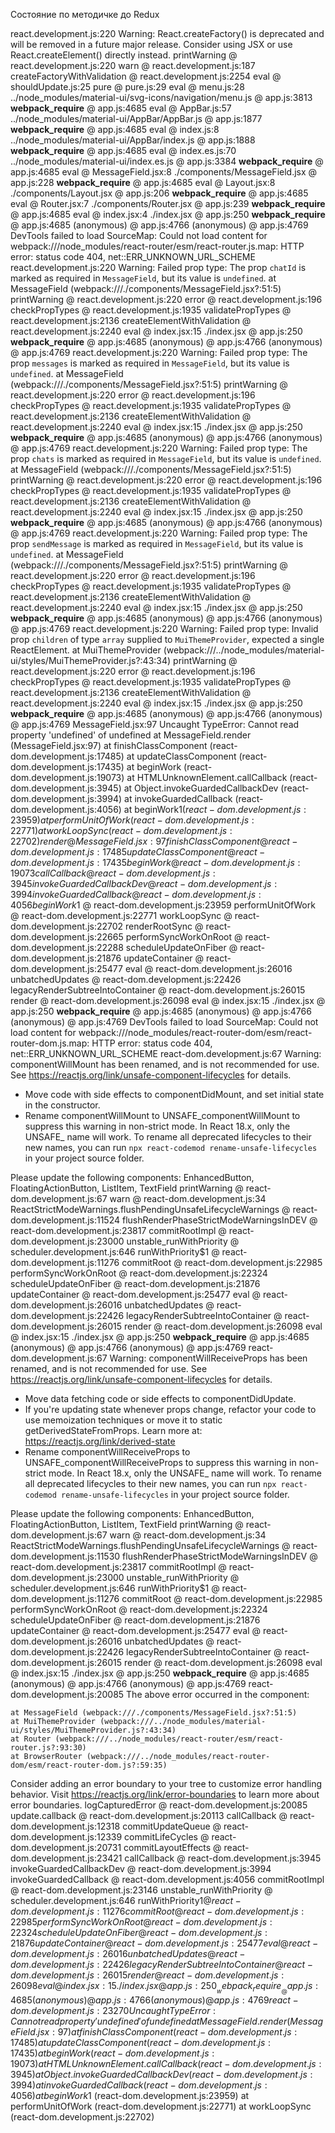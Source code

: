 Состояние по методичке до Redux 

react.development.js:220 Warning: React.createFactory() is deprecated and will be removed in a future major release. Consider using JSX or use React.createElement() directly instead.
printWarning @ react.development.js:220
warn @ react.development.js:187
createFactoryWithValidation @ react.development.js:2254
eval @ shouldUpdate.js:25
pure @ pure.js:29
eval @ menu.js:28
../node_modules/material-ui/svg-icons/navigation/menu.js @ app.js:3813
__webpack_require__ @ app.js:4685
eval @ AppBar.js:57
../node_modules/material-ui/AppBar/AppBar.js @ app.js:1877
__webpack_require__ @ app.js:4685
eval @ index.js:8
../node_modules/material-ui/AppBar/index.js @ app.js:1888
__webpack_require__ @ app.js:4685
eval @ index.es.js:70
../node_modules/material-ui/index.es.js @ app.js:3384
__webpack_require__ @ app.js:4685
eval @ MessageField.jsx:8
./components/MessageField.jsx @ app.js:228
__webpack_require__ @ app.js:4685
eval @ Layout.jsx:8
./components/Layout.jsx @ app.js:206
__webpack_require__ @ app.js:4685
eval @ Router.jsx:7
./components/Router.jsx @ app.js:239
__webpack_require__ @ app.js:4685
eval @ index.jsx:4
./index.jsx @ app.js:250
__webpack_require__ @ app.js:4685
(anonymous) @ app.js:4766
(anonymous) @ app.js:4769
DevTools failed to load SourceMap: Could not load content for webpack:///node_modules/react-router/esm/react-router.js.map: HTTP error: status code 404, net::ERR_UNKNOWN_URL_SCHEME
react.development.js:220 Warning: Failed prop type: The prop `chatId` is marked as required in `MessageField`, but its value is `undefined`.
    at MessageField (webpack:///./components/MessageField.jsx?:51:5)
printWarning @ react.development.js:220
error @ react.development.js:196
checkPropTypes @ react.development.js:1935
validatePropTypes @ react.development.js:2136
createElementWithValidation @ react.development.js:2240
eval @ index.jsx:15
./index.jsx @ app.js:250
__webpack_require__ @ app.js:4685
(anonymous) @ app.js:4766
(anonymous) @ app.js:4769
react.development.js:220 Warning: Failed prop type: The prop `messages` is marked as required in `MessageField`, but its value is `undefined`.
    at MessageField (webpack:///./components/MessageField.jsx?:51:5)
printWarning @ react.development.js:220
error @ react.development.js:196
checkPropTypes @ react.development.js:1935
validatePropTypes @ react.development.js:2136
createElementWithValidation @ react.development.js:2240
eval @ index.jsx:15
./index.jsx @ app.js:250
__webpack_require__ @ app.js:4685
(anonymous) @ app.js:4766
(anonymous) @ app.js:4769
react.development.js:220 Warning: Failed prop type: The prop `chats` is marked as required in `MessageField`, but its value is `undefined`.
    at MessageField (webpack:///./components/MessageField.jsx?:51:5)
printWarning @ react.development.js:220
error @ react.development.js:196
checkPropTypes @ react.development.js:1935
validatePropTypes @ react.development.js:2136
createElementWithValidation @ react.development.js:2240
eval @ index.jsx:15
./index.jsx @ app.js:250
__webpack_require__ @ app.js:4685
(anonymous) @ app.js:4766
(anonymous) @ app.js:4769
react.development.js:220 Warning: Failed prop type: The prop `sendMessage` is marked as required in `MessageField`, but its value is `undefined`.
    at MessageField (webpack:///./components/MessageField.jsx?:51:5)
printWarning @ react.development.js:220
error @ react.development.js:196
checkPropTypes @ react.development.js:1935
validatePropTypes @ react.development.js:2136
createElementWithValidation @ react.development.js:2240
eval @ index.jsx:15
./index.jsx @ app.js:250
__webpack_require__ @ app.js:4685
(anonymous) @ app.js:4766
(anonymous) @ app.js:4769
react.development.js:220 Warning: Failed prop type: Invalid prop `children` of type `array` supplied to `MuiThemeProvider`, expected a single ReactElement.
    at MuiThemeProvider (webpack:///../node_modules/material-ui/styles/MuiThemeProvider.js?:43:34)
printWarning @ react.development.js:220
error @ react.development.js:196
checkPropTypes @ react.development.js:1935
validatePropTypes @ react.development.js:2136
createElementWithValidation @ react.development.js:2240
eval @ index.jsx:15
./index.jsx @ app.js:250
__webpack_require__ @ app.js:4685
(anonymous) @ app.js:4766
(anonymous) @ app.js:4769
MessageField.jsx:97 Uncaught TypeError: Cannot read property 'undefined' of undefined
    at MessageField.render (MessageField.jsx:97)
    at finishClassComponent (react-dom.development.js:17485)
    at updateClassComponent (react-dom.development.js:17435)
    at beginWork (react-dom.development.js:19073)
    at HTMLUnknownElement.callCallback (react-dom.development.js:3945)
    at Object.invokeGuardedCallbackDev (react-dom.development.js:3994)
    at invokeGuardedCallback (react-dom.development.js:4056)
    at beginWork$1 (react-dom.development.js:23959)
    at performUnitOfWork (react-dom.development.js:22771)
    at workLoopSync (react-dom.development.js:22702)
render @ MessageField.jsx:97
finishClassComponent @ react-dom.development.js:17485
updateClassComponent @ react-dom.development.js:17435
beginWork @ react-dom.development.js:19073
callCallback @ react-dom.development.js:3945
invokeGuardedCallbackDev @ react-dom.development.js:3994
invokeGuardedCallback @ react-dom.development.js:4056
beginWork$1 @ react-dom.development.js:23959
performUnitOfWork @ react-dom.development.js:22771
workLoopSync @ react-dom.development.js:22702
renderRootSync @ react-dom.development.js:22665
performSyncWorkOnRoot @ react-dom.development.js:22288
scheduleUpdateOnFiber @ react-dom.development.js:21876
updateContainer @ react-dom.development.js:25477
eval @ react-dom.development.js:26016
unbatchedUpdates @ react-dom.development.js:22426
legacyRenderSubtreeIntoContainer @ react-dom.development.js:26015
render @ react-dom.development.js:26098
eval @ index.jsx:15
./index.jsx @ app.js:250
__webpack_require__ @ app.js:4685
(anonymous) @ app.js:4766
(anonymous) @ app.js:4769
DevTools failed to load SourceMap: Could not load content for webpack:///node_modules/react-router-dom/esm/react-router-dom.js.map: HTTP error: status code 404, net::ERR_UNKNOWN_URL_SCHEME
react-dom.development.js:67 Warning: componentWillMount has been renamed, and is not recommended for use. See https://reactjs.org/link/unsafe-component-lifecycles for details.

* Move code with side effects to componentDidMount, and set initial state in the constructor.
* Rename componentWillMount to UNSAFE_componentWillMount to suppress this warning in non-strict mode. In React 18.x, only the UNSAFE_ name will work. To rename all deprecated lifecycles to their new names, you can run `npx react-codemod rename-unsafe-lifecycles` in your project source folder.

Please update the following components: EnhancedButton, FloatingActionButton, ListItem, TextField
printWarning @ react-dom.development.js:67
warn @ react-dom.development.js:34
ReactStrictModeWarnings.flushPendingUnsafeLifecycleWarnings @ react-dom.development.js:11524
flushRenderPhaseStrictModeWarningsInDEV @ react-dom.development.js:23817
commitRootImpl @ react-dom.development.js:23000
unstable_runWithPriority @ scheduler.development.js:646
runWithPriority$1 @ react-dom.development.js:11276
commitRoot @ react-dom.development.js:22985
performSyncWorkOnRoot @ react-dom.development.js:22324
scheduleUpdateOnFiber @ react-dom.development.js:21876
updateContainer @ react-dom.development.js:25477
eval @ react-dom.development.js:26016
unbatchedUpdates @ react-dom.development.js:22426
legacyRenderSubtreeIntoContainer @ react-dom.development.js:26015
render @ react-dom.development.js:26098
eval @ index.jsx:15
./index.jsx @ app.js:250
__webpack_require__ @ app.js:4685
(anonymous) @ app.js:4766
(anonymous) @ app.js:4769
react-dom.development.js:67 Warning: componentWillReceiveProps has been renamed, and is not recommended for use. See https://reactjs.org/link/unsafe-component-lifecycles for details.

* Move data fetching code or side effects to componentDidUpdate.
* If you're updating state whenever props change, refactor your code to use memoization techniques or move it to static getDerivedStateFromProps. Learn more at: https://reactjs.org/link/derived-state
* Rename componentWillReceiveProps to UNSAFE_componentWillReceiveProps to suppress this warning in non-strict mode. In React 18.x, only the UNSAFE_ name will work. To rename all deprecated lifecycles to their new names, you can run `npx react-codemod rename-unsafe-lifecycles` in your project source folder.

Please update the following components: EnhancedButton, FloatingActionButton, ListItem, TextField
printWarning @ react-dom.development.js:67
warn @ react-dom.development.js:34
ReactStrictModeWarnings.flushPendingUnsafeLifecycleWarnings @ react-dom.development.js:11530
flushRenderPhaseStrictModeWarningsInDEV @ react-dom.development.js:23817
commitRootImpl @ react-dom.development.js:23000
unstable_runWithPriority @ scheduler.development.js:646
runWithPriority$1 @ react-dom.development.js:11276
commitRoot @ react-dom.development.js:22985
performSyncWorkOnRoot @ react-dom.development.js:22324
scheduleUpdateOnFiber @ react-dom.development.js:21876
updateContainer @ react-dom.development.js:25477
eval @ react-dom.development.js:26016
unbatchedUpdates @ react-dom.development.js:22426
legacyRenderSubtreeIntoContainer @ react-dom.development.js:26015
render @ react-dom.development.js:26098
eval @ index.jsx:15
./index.jsx @ app.js:250
__webpack_require__ @ app.js:4685
(anonymous) @ app.js:4766
(anonymous) @ app.js:4769
react-dom.development.js:20085 The above error occurred in the <MessageField> component:

    at MessageField (webpack:///./components/MessageField.jsx?:51:5)
    at MuiThemeProvider (webpack:///../node_modules/material-ui/styles/MuiThemeProvider.js?:43:34)
    at Router (webpack:///../node_modules/react-router/esm/react-router.js?:93:30)
    at BrowserRouter (webpack:///../node_modules/react-router-dom/esm/react-router-dom.js?:59:35)

Consider adding an error boundary to your tree to customize error handling behavior.
Visit https://reactjs.org/link/error-boundaries to learn more about error boundaries.
logCapturedError @ react-dom.development.js:20085
update.callback @ react-dom.development.js:20113
callCallback @ react-dom.development.js:12318
commitUpdateQueue @ react-dom.development.js:12339
commitLifeCycles @ react-dom.development.js:20731
commitLayoutEffects @ react-dom.development.js:23421
callCallback @ react-dom.development.js:3945
invokeGuardedCallbackDev @ react-dom.development.js:3994
invokeGuardedCallback @ react-dom.development.js:4056
commitRootImpl @ react-dom.development.js:23146
unstable_runWithPriority @ scheduler.development.js:646
runWithPriority$1 @ react-dom.development.js:11276
commitRoot @ react-dom.development.js:22985
performSyncWorkOnRoot @ react-dom.development.js:22324
scheduleUpdateOnFiber @ react-dom.development.js:21876
updateContainer @ react-dom.development.js:25477
eval @ react-dom.development.js:26016
unbatchedUpdates @ react-dom.development.js:22426
legacyRenderSubtreeIntoContainer @ react-dom.development.js:26015
render @ react-dom.development.js:26098
eval @ index.jsx:15
./index.jsx @ app.js:250
__webpack_require__ @ app.js:4685
(anonymous) @ app.js:4766
(anonymous) @ app.js:4769
react-dom.development.js:23270 Uncaught TypeError: Cannot read property 'undefined' of undefined
    at MessageField.render (MessageField.jsx:97)
    at finishClassComponent (react-dom.development.js:17485)
    at updateClassComponent (react-dom.development.js:17435)
    at beginWork (react-dom.development.js:19073)
    at HTMLUnknownElement.callCallback (react-dom.development.js:3945)
    at Object.invokeGuardedCallbackDev (react-dom.development.js:3994)
    at invokeGuardedCallback (react-dom.development.js:4056)
    at beginWork$1 (react-dom.development.js:23959)
    at performUnitOfWork (react-dom.development.js:22771)
    at workLoopSync (react-dom.development.js:22702)